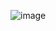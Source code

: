 ![image](https://github.com/lehieu2003/Railway-Sytem-Full/assets/127474151/2b69d47f-1f5a-42b4-94bd-8e6383a7da31)

